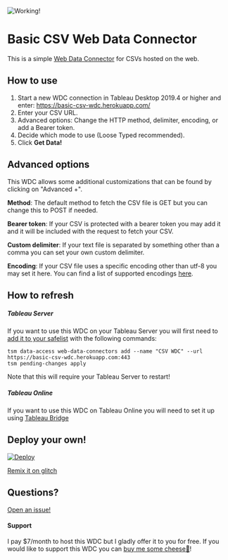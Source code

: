 ![Working!](https://img.shields.io/badge/Status-Working-brightgreen)

# Basic CSV Web Data Connector

This is a simple [Web Data Connector](https://tableau.github.io/webdataconnector/docs/) for CSVs hosted on the web.

## How to use

1. Start a new WDC connection in Tableau Desktop 2019.4 or higher and enter: https://basic-csv-wdc.herokuapp.com/
1. Enter your CSV URL.
1. Advanced options: Change the HTTP method, delimiter, encoding, or add a Bearer token.
1. Decide which mode to use (Loose Typed recommended).
1. Click **Get Data!**

## Advanced options

This WDC allows some additional customizations that can be found by clicking on "Advanced +".

**Method**: The default method to fetch the CSV file is GET but you can change this to POST if needed.

**Bearer token**: If your CSV is protected with a bearer token you may add it and it will be included with the request to fetch your CSV.

**Custom delimiter**: If your text file is separated by something other than a comma you can set your own custom delimiter.

**Encoding**: If your CSV file uses a specific encoding other than utf-8 you may set it here. You can find a list of supported encodings [here](https://developer.mozilla.org/en-US/docs/Web/API/TextDecoder/encoding).

## How to refresh

##### Tableau Server

If you want to use this WDC on your Tableau Server you will first need to [add it to your safelist](https://help.tableau.com/current/server/en-us/datasource_wdc.htm) with the following commands:

```
tsm data-access web-data-connectors add --name "CSV WDC" --url https://basic-csv-wdc.herokuapp.com:443
tsm pending-changes apply
```

Note that this will require your Tableau Server to restart!

##### Tableau Online

If you want to use this WDC on Tableau Online you will need to set it up using [Tableau Bridge](https://help.tableau.com/current/online/en-us/qs_refresh_local_data.htm)

## Deploy your own!

[![Deploy](https://www.herokucdn.com/deploy/button.svg)](https://heroku.com/deploy?template=https://github.com/KeshiaRose/Basic-CSV-WDC)

[Remix it on glitch](https://glitch.com/edit/#!/remix/simple-csv-wdc)

## Questions?

[Open an issue!](https://github.com/KeshiaRose/Basic-CSV-WDC/issues/new)

#### Support

I pay $7/month to host this WDC but I gladly offer it to you for free. If you would like to support this WDC you can [buy me some cheese🧀](https://www.buymeacoffee.com/KeshiaRose)!
